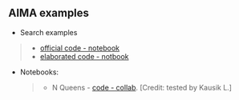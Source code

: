## AIMA examples
* Search examples
 >* [official code - notebook](https://github.com/aimacode/aima-python/blob/master/search.ipynb)
> * [elaborated code - notbook](https://notebook.community/Chipe1/aima-python/search)

* Notebooks:
  >* N Queens - [code - collab](https://colab.research.google.com/drive/1pid0Ftn2MMHrs8tjjbUfuMBMK6pUeisB?usp=sharing).   [Credit: tested by Kausik L.]



